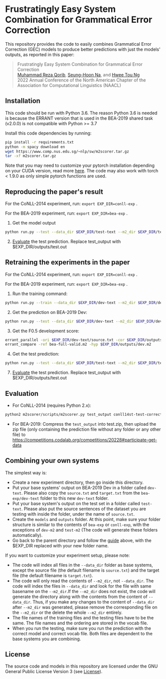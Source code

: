 # Frustratingly Easy System Combination for Grammatical Error Correction

This repository provides the code to easily combines Grammatical Error Correction (GEC) models to produce better predictions with just the models' outputs, as reported in this paper:

> Frustratingly Easy System Combination for Grammatical Error Correction <br>
> [Muhammad Reza Qorib](https://github.com/mrqorib), [Seung-Hoon Na](https://nlp.jbnu.ac.kr/~nash/faculty.html), and [Hwee Tou Ng](https://www.comp.nus.edu.sg/~nght/) <br>
> 2022 Annual Conference of the North American Chapter of the Association for Computational Linguistics (NAACL)

## Installation
This code should be run with Python 3.6. The reason Python 3.6 is needed is because the ERRANT version that is used in the BEA-2019 shared task (v2.0.0) is not compatible with Python >= 3.7

Install this code dependencies by running:
```.bash
pip install -r requirements.txt
python -m spacy download en
wget https://www.comp.nus.edu.sg/~nlp/sw/m2scorer.tar.gz
tar -xf m2scorer.tar.gz
```
Note that you may need to customize your pytorch installation depending on your CUDA version, read more [here](https://pytorch.org/get-started/previous-versions/). The code may also work with torch < 1.9.0 as only simple pytorch functions are used.

## Reproducing the paper's result
For the CoNLL-2014 experiment, run: `export EXP_DIR=conll-exp` .

For the BEA-2019 experiment, run: `export EXP_DIR=bea-exp` .
1. Get the model output
```.bash
python run.py --test --data_dir $EXP_DIR/test-text --m2_dir $EXP_DIR/test-m2 --model_path $EXP_DIR/models/paper_model.pt --vocab_path $EXP_DIR/paper_vocab.idx --output_path $EXP_DIR/outputs/test.out
```
2. [Evaluate](#evaluation) the test prediction. Replace test_output with $EXP_DIR/outputs/test.out

## Retraining the experiments in the paper
For the CoNLL-2014 experiment, run: `export EXP_DIR=conll-exp` .

For the BEA-2019 experiment, run: `export EXP_DIR=bea-exp` .
1. Run the training command: 
```.bash
python run.py --train --data_dir $EXP_DIR/dev-text --m2_dir $EXP_DIR/dev-m2 --model_path $EXP_DIR/models --vocab_path $EXP_DIR/vocab.idx
```
2. Get the prediction on BEA-2019 Dev:
```.bash
python run.py --test --data_dir $EXP_DIR/dev-text --m2_dir $EXP_DIR/dev-m2 --model_path $EXP_DIR/models/model.pt --vocab_path $EXP_DIR/vocab.idx --output_path $EXP_DIR/outputs/dev.out
```
3. Get the F0.5 development score:
```.bash
errant_parallel -ori $EXP_DIR/dev-text/source.txt -cor $EXP_DIR/outputs/dev.out -out $EXP_DIR/outputs/dev.m2
errant_compare -ref bea-full-valid.m2 -hyp $EXP_DIR/outputs/dev.m2
```
4. Get the test prediction:
```.bash
python run.py --test --data_dir $EXP_DIR/test-text --m2_dir $EXP_DIR/test-m2 --model_path $EXP_DIR/models/model.pt --vocab_path $EXP_DIR/vocab.idx --output_path $EXP_DIR/outputs/test.out
```
7. [Evaluate](#evaluation) the test prediction. Replace test_output with $EXP_DIR/outputs/test.out

## Evaluation
- For CoNLL-2014 (requires Python 2.x):
```.bash
python2 m2scorer/scripts/m2scorer.py test_output conll14st-test-corrected.m2
```
- For BEA-2019:
Compress the `test_output` into test.zip, then upload the zip file (only containing the prediction file without any folder or any other file) to https://competitions.codalab.org/competitions/20228#participate-get-data

## Combining your own systems
The simplest way is:
- Create a new experiment directory, then go inside this directory.
- Put your base systems' output on BEA-2019 Dev in a folder called `dev-text`. Please also copy the `source.txt` and `target.txt` from the `bea-exp/dev-text` folder to this new `dev-text` folder.
- Put your base system's output on the test set in a folder called `test-text`. Please also put the source sentences of the dataset you are testing with inside the folder, under the name of `source.txt`.
- Create the `models` and `outputs` folder. At this point, make sure your folder structure is similar to the contents of `bea-exp` or `conll-exp`, with the exceptions of `dev-m2` and `test-m2` (The code will generate these folders automatically). 
- Go back to the parent directory and follow the [guide](#retraining-the-experiments-in-the-paper) above, with the $EXP_DIR replaced with your new folder name.

If you want to customize your experiment setup, please note:
- The code will index all files in the `--data_dir` folder as base systems, except the source file (the default filename is `source.txt`) and the target file (the default filename is `target.txt`).
- The code will only read the contents of `--m2_dir`, not `--data_dir`.  The code will index the files in `--data_dir` and look for the file with same basename on the `--m2_dir`.If the `--m2_dir` does not exist, the code will generate the directory along with the contents from the content of `--data_dir`. Thus, if you make any changes to the content of `--data_dir` after `--m2_dir` was generated, please remove the corresponding file on the `--m2_dir` or the delete the whole `--m2_dir` entirely.
- The file names of the training files and the testing files have to be the same. The file names and the ordering are stored in the vocab file.
- When you run the testing, make sure you run the prediction with the correct model and correct vocab file. Both files are dependent to the base systems you are combining.

## License
The source code and models in this repository are licensed under the GNU General Public License Version 3 (see [License](./LICENSE.txt)).
